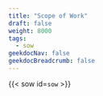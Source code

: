 ```yaml
---
title: "Scope of Work"
draft: false
weight: 8000
tags:
  - sow
geekdocNav: false
geekdocBreadcrumb: false
---
```


{{< sow id=`sow` >}}
